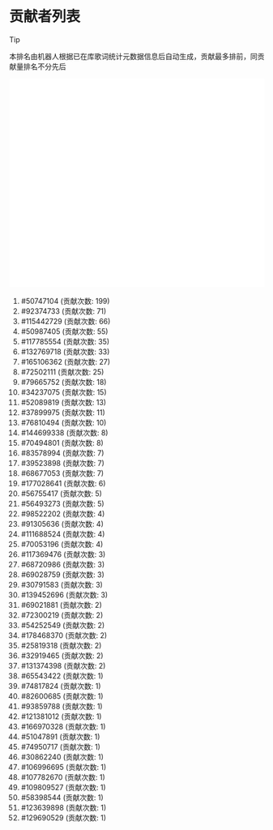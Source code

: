 # 贡献者列表

> [!TIP]
> 本排名由机器人根据已在库歌词统计元数据信息后自动生成，贡献最多排前，同贡献量排名不分先后

![贡献者头像画廊](./CONTRIBUTORS.svg)

1. #50747104 (贡献次数: 199)
2. #92374733 (贡献次数: 71)
3. #115442729 (贡献次数: 66)
4. #50987405 (贡献次数: 55)
5. #117785554 (贡献次数: 35)
6. #132769718 (贡献次数: 33)
7. #165106362 (贡献次数: 27)
8. #72502111 (贡献次数: 25)
9. #79665752 (贡献次数: 18)
10. #34237075 (贡献次数: 15)
11. #52089819 (贡献次数: 13)
12. #37899975 (贡献次数: 11)
13. #76810494 (贡献次数: 10)
14. #144699338 (贡献次数: 8)
15. #70494801 (贡献次数: 8)
16. #83578994 (贡献次数: 7)
17. #39523898 (贡献次数: 7)
18. #68677053 (贡献次数: 7)
19. #177028641 (贡献次数: 6)
20. #56755417 (贡献次数: 5)
21. #56493273 (贡献次数: 5)
22. #98522202 (贡献次数: 4)
23. #91305636 (贡献次数: 4)
24. #111688524 (贡献次数: 4)
25. #70053196 (贡献次数: 4)
26. #117369476 (贡献次数: 3)
27. #68720986 (贡献次数: 3)
28. #69028759 (贡献次数: 3)
29. #30791583 (贡献次数: 3)
30. #139452696 (贡献次数: 3)
31. #69021881 (贡献次数: 2)
32. #72300219 (贡献次数: 2)
33. #54252549 (贡献次数: 2)
34. #178468370 (贡献次数: 2)
35. #25819318 (贡献次数: 2)
36. #32919465 (贡献次数: 2)
37. #131374398 (贡献次数: 2)
38. #65543422 (贡献次数: 1)
39. #74817824 (贡献次数: 1)
40. #82600685 (贡献次数: 1)
41. #93859788 (贡献次数: 1)
42. #121381012 (贡献次数: 1)
43. #166970328 (贡献次数: 1)
44. #51047891 (贡献次数: 1)
45. #74950717 (贡献次数: 1)
46. #30862240 (贡献次数: 1)
47. #106996695 (贡献次数: 1)
48. #107782670 (贡献次数: 1)
49. #109809527 (贡献次数: 1)
50. #58398544 (贡献次数: 1)
51. #123639898 (贡献次数: 1)
52. #129690529 (贡献次数: 1)
